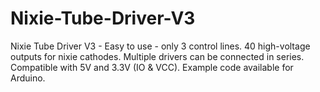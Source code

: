 # Nixie-Tube-Driver-V3
Nixie Tube Driver V3 - Easy to use - only 3 control lines. 40 high-voltage outputs for nixie cathodes. Multiple drivers can be connected in series. Compatible with 5V and 3.3V (IO &amp; VCC). Example code available for Arduino.
